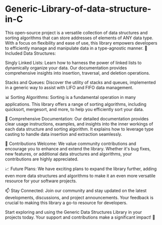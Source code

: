 # Generic-Library-of-data-structure-in-C
This open-source project is a versatile collection of data structures and sorting algorithms that can store addresses of elements of ANY data type. With a focus on flexibility and ease of use, this library empowers developers to efficiently manage and manipulate data in a type-agnostic manner.
📁 Included Data Structures:

Singly Linked Lists: Learn how to harness the power of linked lists to dynamically organize your data. Our documentation provides comprehensive insights into insertion, traversal, and deletion operations.

Stacks and Queues: Discover the utility of stacks and queues, implemented in a generic way to assist with LIFO and FIFO data management.

📊 Sorting Algorithms: Sorting is a fundamental operation in many applications. This library offers a range of sorting algorithms, including quicksort, mergesort, and more, to help you efficiently sort your data.

📜 Comprehensive Documentation: Our detailed documentation provides clear usage instructions, examples, and insights into the inner workings of each data structure and sorting algorithm. It explains how to leverage type casting to handle data insertion and extraction seamlessly.

🔧 Contributions Welcome: We value community contributions and encourage you to enhance and extend the library. Whether it's bug fixes, new features, or additional data structures and algorithms, your contributions are highly appreciated.

📈 Future Plans: We have exciting plans to expand the library further, adding even more data structures and algorithms to make it an even more versatile resource for your software projects.

📫 Stay Connected: Join our community and stay updated on the latest developments, discussions, and project announcements. Your feedback is crucial to making this library a go-to resource for developers.

Start exploring and using the Generic Data Structures Library in your projects today. Your support and contributions make a significant impact! 🙏

 
